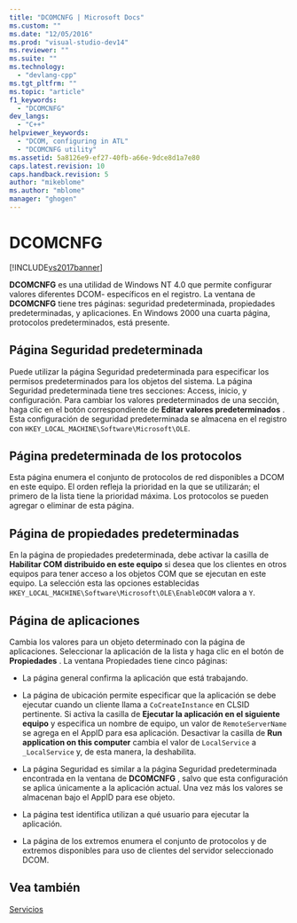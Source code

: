 ```yaml
---
title: "DCOMCNFG | Microsoft Docs"
ms.custom: ""
ms.date: "12/05/2016"
ms.prod: "visual-studio-dev14"
ms.reviewer: ""
ms.suite: ""
ms.technology: 
  - "devlang-cpp"
ms.tgt_pltfrm: ""
ms.topic: "article"
f1_keywords: 
  - "DCOMCNFG"
dev_langs: 
  - "C++"
helpviewer_keywords: 
  - "DCOM, configuring in ATL"
  - "DCOMCNFG utility"
ms.assetid: 5a8126e9-ef27-40fb-a66e-9dce8d1a7e80
caps.latest.revision: 10
caps.handback.revision: 5
author: "mikeblome"
ms.author: "mblome"
manager: "ghogen"
---
```

# DCOMCNFG
[!INCLUDE[vs2017banner](../assembler/inline/includes/vs2017banner.md)]

**DCOMCNFG** es una utilidad de Windows NT 4.0 que permite configurar valores diferentes DCOM\- específicos en el registro.  La ventana de **DCOMCNFG** tiene tres páginas: seguridad predeterminada, propiedades predeterminadas, y aplicaciones.  En Windows 2000 una cuarta página, protocolos predeterminados, está presente.  
  
## Página Seguridad predeterminada  
 Puede utilizar la página Seguridad predeterminada para especificar los permisos predeterminados para los objetos del sistema.  La página Seguridad predeterminada tiene tres secciones: Access, inicio, y configuración.  Para cambiar los valores predeterminados de una sección, haga clic en el botón correspondiente de **Editar valores predeterminados** .  Esta configuración de seguridad predeterminada se almacena en el registro con `HKEY_LOCAL_MACHINE\Software\Microsoft\OLE`.  
  
## Página predeterminada de los protocolos  
 Esta página enumera el conjunto de protocolos de red disponibles a DCOM en este equipo.  El orden refleja la prioridad en la que se utilizarán; el primero de la lista tiene la prioridad máxima.  Los protocolos se pueden agregar o eliminar de esta página.  
  
## Página de propiedades predeterminadas  
 En la página de propiedades predeterminada, debe activar la casilla de **Habilitar COM distribuido en este equipo** si desea que los clientes en otros equipos para tener acceso a los objetos COM que se ejecutan en este equipo.  La selección esta las opciones establecidas `HKEY_LOCAL_MACHINE\Software\Microsoft\OLE\EnableDCOM` valora a `Y`.  
  
## Página de aplicaciones  
 Cambia los valores para un objeto determinado con la página de aplicaciones.  Seleccionar la aplicación de la lista y haga clic en el botón de **Propiedades** .  La ventana Propiedades tiene cinco páginas:  
  
-   La página general confirma la aplicación que está trabajando.  
  
-   La página de ubicación permite especificar que la aplicación se debe ejecutar cuando un cliente llama a `CoCreateInstance` en CLSID pertinente.  Si activa la casilla de **Ejecutar la aplicación en el siguiente equipo** y especifica un nombre de equipo, un valor de `RemoteServerName` se agrega en el AppID para esa aplicación.  Desactivar la casilla de **Run application on this computer** cambia el valor de `LocalService` a `_LocalService` y, de esta manera, la deshabilita.  
  
-   La página Seguridad es similar a la página Seguridad predeterminada encontrada en la ventana de **DCOMCNFG** , salvo que esta configuración se aplica únicamente a la aplicación actual.  Una vez más los valores se almacenan bajo el AppID para ese objeto.  
  
-   La página test identifica utilizan a qué usuario para ejecutar la aplicación.  
  
-   La página de los extremos enumera el conjunto de protocolos y de extremos disponibles para uso de clientes del servidor seleccionado DCOM.  
  
## Vea también  
 [Servicios](../atl/atl-services.md)